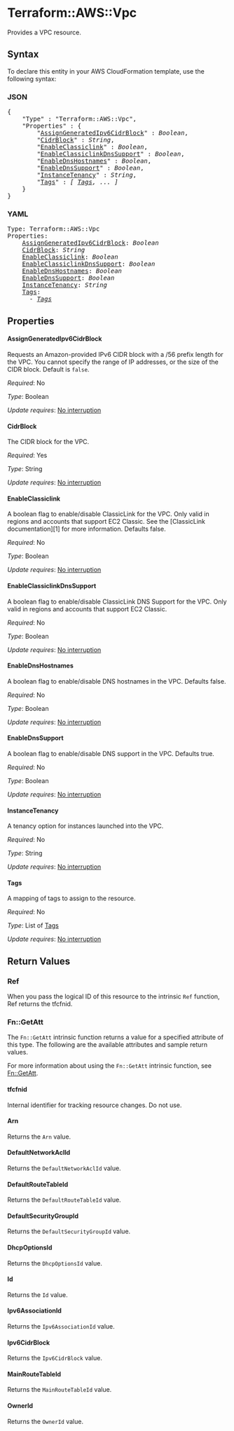 # Terraform::AWS::Vpc

Provides a VPC resource.

## Syntax

To declare this entity in your AWS CloudFormation template, use the following syntax:

### JSON

<pre>
{
    "Type" : "Terraform::AWS::Vpc",
    "Properties" : {
        "<a href="#assigngeneratedipv6cidrblock" title="AssignGeneratedIpv6CidrBlock">AssignGeneratedIpv6CidrBlock</a>" : <i>Boolean</i>,
        "<a href="#cidrblock" title="CidrBlock">CidrBlock</a>" : <i>String</i>,
        "<a href="#enableclassiclink" title="EnableClassiclink">EnableClassiclink</a>" : <i>Boolean</i>,
        "<a href="#enableclassiclinkdnssupport" title="EnableClassiclinkDnsSupport">EnableClassiclinkDnsSupport</a>" : <i>Boolean</i>,
        "<a href="#enablednshostnames" title="EnableDnsHostnames">EnableDnsHostnames</a>" : <i>Boolean</i>,
        "<a href="#enablednssupport" title="EnableDnsSupport">EnableDnsSupport</a>" : <i>Boolean</i>,
        "<a href="#instancetenancy" title="InstanceTenancy">InstanceTenancy</a>" : <i>String</i>,
        "<a href="#tags" title="Tags">Tags</a>" : <i>[ <a href="tags.md">Tags</a>, ... ]</i>
    }
}
</pre>

### YAML

<pre>
Type: Terraform::AWS::Vpc
Properties:
    <a href="#assigngeneratedipv6cidrblock" title="AssignGeneratedIpv6CidrBlock">AssignGeneratedIpv6CidrBlock</a>: <i>Boolean</i>
    <a href="#cidrblock" title="CidrBlock">CidrBlock</a>: <i>String</i>
    <a href="#enableclassiclink" title="EnableClassiclink">EnableClassiclink</a>: <i>Boolean</i>
    <a href="#enableclassiclinkdnssupport" title="EnableClassiclinkDnsSupport">EnableClassiclinkDnsSupport</a>: <i>Boolean</i>
    <a href="#enablednshostnames" title="EnableDnsHostnames">EnableDnsHostnames</a>: <i>Boolean</i>
    <a href="#enablednssupport" title="EnableDnsSupport">EnableDnsSupport</a>: <i>Boolean</i>
    <a href="#instancetenancy" title="InstanceTenancy">InstanceTenancy</a>: <i>String</i>
    <a href="#tags" title="Tags">Tags</a>: <i>
      - <a href="tags.md">Tags</a></i>
</pre>

## Properties

#### AssignGeneratedIpv6CidrBlock

Requests an Amazon-provided IPv6 CIDR
block with a /56 prefix length for the VPC. You cannot specify the range of IP addresses, or
the size of the CIDR block. Default is `false`.

_Required_: No

_Type_: Boolean

_Update requires_: [No interruption](https://docs.aws.amazon.com/AWSCloudFormation/latest/UserGuide/using-cfn-updating-stacks-update-behaviors.html#update-no-interrupt)

#### CidrBlock

The CIDR block for the VPC.

_Required_: Yes

_Type_: String

_Update requires_: [No interruption](https://docs.aws.amazon.com/AWSCloudFormation/latest/UserGuide/using-cfn-updating-stacks-update-behaviors.html#update-no-interrupt)

#### EnableClassiclink

A boolean flag to enable/disable ClassicLink
for the VPC. Only valid in regions and accounts that support EC2 Classic.
See the [ClassicLink documentation][1] for more information. Defaults false.

_Required_: No

_Type_: Boolean

_Update requires_: [No interruption](https://docs.aws.amazon.com/AWSCloudFormation/latest/UserGuide/using-cfn-updating-stacks-update-behaviors.html#update-no-interrupt)

#### EnableClassiclinkDnsSupport

A boolean flag to enable/disable ClassicLink DNS Support for the VPC.
Only valid in regions and accounts that support EC2 Classic.

_Required_: No

_Type_: Boolean

_Update requires_: [No interruption](https://docs.aws.amazon.com/AWSCloudFormation/latest/UserGuide/using-cfn-updating-stacks-update-behaviors.html#update-no-interrupt)

#### EnableDnsHostnames

A boolean flag to enable/disable DNS hostnames in the VPC. Defaults false.

_Required_: No

_Type_: Boolean

_Update requires_: [No interruption](https://docs.aws.amazon.com/AWSCloudFormation/latest/UserGuide/using-cfn-updating-stacks-update-behaviors.html#update-no-interrupt)

#### EnableDnsSupport

A boolean flag to enable/disable DNS support in the VPC. Defaults true.

_Required_: No

_Type_: Boolean

_Update requires_: [No interruption](https://docs.aws.amazon.com/AWSCloudFormation/latest/UserGuide/using-cfn-updating-stacks-update-behaviors.html#update-no-interrupt)

#### InstanceTenancy

A tenancy option for instances launched into the VPC.

_Required_: No

_Type_: String

_Update requires_: [No interruption](https://docs.aws.amazon.com/AWSCloudFormation/latest/UserGuide/using-cfn-updating-stacks-update-behaviors.html#update-no-interrupt)

#### Tags

A mapping of tags to assign to the resource.

_Required_: No

_Type_: List of <a href="tags.md">Tags</a>

_Update requires_: [No interruption](https://docs.aws.amazon.com/AWSCloudFormation/latest/UserGuide/using-cfn-updating-stacks-update-behaviors.html#update-no-interrupt)

## Return Values

### Ref

When you pass the logical ID of this resource to the intrinsic `Ref` function, Ref returns the tfcfnid.

### Fn::GetAtt

The `Fn::GetAtt` intrinsic function returns a value for a specified attribute of this type. The following are the available attributes and sample return values.

For more information about using the `Fn::GetAtt` intrinsic function, see [Fn::GetAtt](https://docs.aws.amazon.com/AWSCloudFormation/latest/UserGuide/intrinsic-function-reference-getatt.html).

#### tfcfnid

Internal identifier for tracking resource changes. Do not use.

#### Arn

Returns the <code>Arn</code> value.

#### DefaultNetworkAclId

Returns the <code>DefaultNetworkAclId</code> value.

#### DefaultRouteTableId

Returns the <code>DefaultRouteTableId</code> value.

#### DefaultSecurityGroupId

Returns the <code>DefaultSecurityGroupId</code> value.

#### DhcpOptionsId

Returns the <code>DhcpOptionsId</code> value.

#### Id

Returns the <code>Id</code> value.

#### Ipv6AssociationId

Returns the <code>Ipv6AssociationId</code> value.

#### Ipv6CidrBlock

Returns the <code>Ipv6CidrBlock</code> value.

#### MainRouteTableId

Returns the <code>MainRouteTableId</code> value.

#### OwnerId

Returns the <code>OwnerId</code> value.

